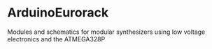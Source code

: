 # ArduinoEurorack
Modules and schematics for modular synthesizers using low voltage electronics and the ATMEGA328P
